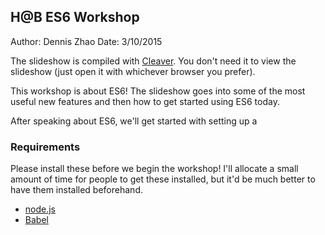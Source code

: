 ## H@B ES6 Workshop

Author: Dennis Zhao
Date: 3/10/2015

The slideshow is compiled with [Cleaver](https://github.com/jdan/cleaver). You don't need it to view the slideshow (just open it with whichever browser you prefer). 

This workshop is about ES6! The slideshow goes into some of the most useful new features and then how to get started using ES6 today. 

After speaking about ES6, we'll get started with setting up a 

### Requirements

Please install these before we begin the workshop! I'll allocate a small amount of time for people to get these installed, but it'd be much better to have them installed beforehand. 

- [node.js](http://nodejs.org) 
- [Babel](http://babeljs.io)